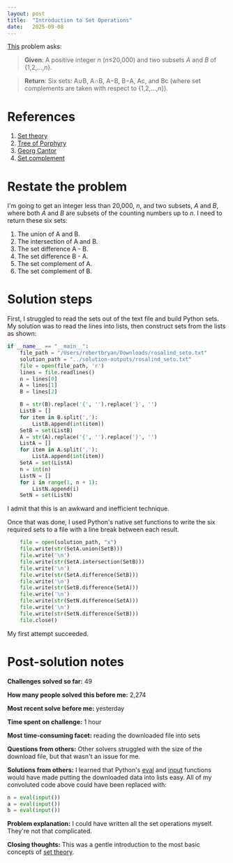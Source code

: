 ```yaml
---
layout: post
title:  "Introduction to Set Operations"
date:   2025-09-08
---
```


[This](https://rosalind.info/problems/seto/) problem asks:

> **Given**: A positive integer _n_ (_n_≤20,000) and two subsets _A_ and _B_ of {1,2,…,_n_}.

> **Return**: Six sets: A∪B, A∩B, A−B, B−A, Ac, and Bc (where set complements are taken with respect to {1,2,…,_n_}).

<!--break-->

# References
1. [Set theory](https://en.wikipedia.org/wiki/Set_theory)
2. [Tree of Porphyry](https://en.wikipedia.org/wiki/Porphyrian_tree)
3. [Georg Cantor](https://en.wikipedia.org/wiki/Georg_Cantor)
4. [Set complement](https://en.wikipedia.org/wiki/Complement_(set_theory))

# Restate the problem
I'm going to get an integer less than 20,000, _n_, and two subsets, _A_ and _B_, where both _A_ and _B_ are subsets of the counting numbers up to _n_.
I need to return these six sets:
1. The union of A and B.
2. The intersection of A and B.
3. The set difference A - B.
4. The set difference B - A.
5. The set complement of A.
6. The set complement of B.

# Solution steps
First, I struggled to read the sets out of the text file and build Python sets.
My solution was to read the lines into lists, then construct sets from the lists as shown:
```python
if __name__ == "__main__":
    file_path = "/Users/robertbryan/Downloads/rosalind_seto.txt"
    solution_path = "../solution-outputs/rosalind_seto.txt"
    file = open(file_path, 'r')
    lines = file.readlines()
    n = lines[0]
    A = lines[1]
    B = lines[2]

    B = str(B).replace('{', '').replace('}', '')
    ListB = []
    for item in B.split(','):
        ListB.append(int(item))
    SetB = set(ListB)
    A = str(A).replace('{', '').replace('}', '')
    ListA = []
    for item in A.split(','):
        ListA.append(int(item))
    SetA = set(ListA)
    n = int(n)
    ListN = []
    for i in range(1, n + 1):
        ListN.append(i)
    SetN = set(ListN)
```

I admit that this is an awkward and inefficient technique.

Once that was done, I used Python's native set functions to write the six required sets to a file with a line break between each result.
```python
    file = open(solution_path, "x")
    file.write(str(SetA.union(SetB)))
    file.write('\n')
    file.write(str(SetA.intersection(SetB)))
    file.write('\n')
    file.write(str(SetA.difference(SetB)))
    file.write('\n')
    file.write(str(SetB.difference(SetA)))
    file.write('\n')
    file.write(str(SetN.difference(SetA)))
    file.write('\n')
    file.write(str(SetN.difference(SetB)))
    file.close()
```

My first attempt succeeded.

# Post-solution notes
**Challenges solved so far:** 49

**How many people solved this before me:** 2,274

**Most recent solve before me:** yesterday

**Time spent on challenge:** 1 hour

**Most time-consuming facet:** reading the downloaded file into sets

**Questions from others:** Other solvers struggled with the size of the download file, but that wasn't an issue for me.

**Solutions from others:** I learned that Python's [eval](https://www.w3schools.com/python/ref_func_eval.asp) and [input](https://www.w3schools.com/python/ref_func_input.asp) functions would have made putting the downloaded data into lists easy. All of my convoluted code above could have been replaced with:
```python
n = eval(input())
a = eval(input())
b = eval(input())
```

**Problem explanation:** I could have written all the set operations myself. They're not that complicated.

**Closing thoughts:** This was a gentle introduction to the most basic concepts of [set theory](https://en.wikipedia.org/wiki/Set_theory). 